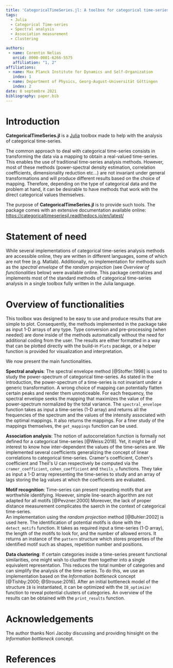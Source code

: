 ```yaml
---
title: 'CategoricalTimeSeries.jl: A toolbox for categorical time-series analysis'
tags:
  - Julia
  - Categorical Time-series
  - Spectral analysis
  - Association measurement
  - Clustering

authors:
 - name: Corentin Nelias
   orcid: 0000-0001-6266-5575 
   affiliation: "1, 2"
affiliations:
 - name: Max Planck Institute for Dynamics and Self-Organization
   index: 1
 - name: Department of Physics, Georg-August-Universität Göttingen
   index: 2
date: 8 septembre 2021
bibliography: paper.bib
---
```


# Introduction

**CategoricalTimeSeries.jl** is a [Julia](https://github.com/JuliaLang/julia) toolbox made to help with the analysis of categorical time-series. 

The common approach to deal with categorical time-series consists in transforming the data via a mapping to obtain a real-valued time-series.
This enables the use of traditional time-series analysis methods. However, most of these methods (power-spectral density estimation, correlation coefficients, dimensionality reduction etc...)
are not invariant under general transformations and will produce different results based on the choice of mapping. 
Therefore, depending on the type of categorical data and the problem at hand, it can be desirable to have methods that work with the direct categorical values themselves. 

The purpose of **CategoricalTimeSeries.jl** is to provide such tools. The package comes with an extensive documentation available online: https://categoricaltimeseriesjl.readthedocs.io/en/latest/

# Statement of need

While several implementations of categorical time-series analysis methods are accessible online, they are written in different languages, some of which are not free (e.g. Matlab). Additionally, no implementation for methods such as the *spectral envelope* of the *random projection* (see *Overview of functionalities* below) were available online. This package centralizes and implements most of the standard methods of categorical time-series analysis in a single toolbox fully written in the Julia language. 


# Overview of functionalities

This toolbox was designed to be easy to use and produce results that are simple to plot. 
Consequently, the methods implemented in the package take as input 1-D arrays of any type. 
Type conversion and pre-processing (when needed) are done inside of the methods automatically without the need for additional coding from the user.
The results are either formatted in a way that can be plotted directly with the build-in ```Plots``` pacakge, or a helper function is provided for visualization and interpretation.

We now present the main functionalities.

**Spectral analysis**:
The spectral envelope method [@Stoffer:1998] is used to study the power-spectrum of categorical time-series. 
As stated in the introduction, the power-spectrum of a time-series is not invariant under a generic transformation. 
A wrong choice of mapping can potentially flatten certain peaks and render them unnoticeable.
For each frequency, the spectral envelope seeks the mapping that maximizes the value of the power-spectrum normalized by the total variance.
The ```spectral_envelope``` function takes as input a time-series (1-D array) and returns all the frequencies of the spectrum and the values of the intensity associated with the optimal mappings. It also returns the mappings.
For a finer study of the mappings themselves, the ```get_mappings``` function can be used.

**Association analysis**:
The notion of autocorrelation function is formally not defined for a categorical time-series [@Weiss:2018].
Yet, it might be of interest to know how inter-dependent the values of the time-series are. 
We implemented several coefficients generalizing the concept of linear correlations to categorical time-series.
Cramer's coefficient, Cohen's coefficient and Theil's U can respectively be computed via the ```cramer_coefficient```, ```cohen_coefficient``` and ```theils_u``` functions.
They take as input a 1-D array representing the time-series to study and an array of lags storing the lag values at which the coefficients are evaluated. 

**Motif recognition**:
Time-series can present repeating motifs that are worthwhile identifying. However, simple line-search algorithm are not adapted for all motifs [@Pevzner:2000]
Moreover, the lack of proper distance measurement complicates the saerch in the context of categorical time-series.  
An implementation using the *random projection* method [@Buhler:2002] is used here.
The identification of potential motifs is done with the ```detect_motifs``` function.
It takes as required input a time-series (1-D array), the length of the motifs to look for, and the number of allowed errors. 
It returns an instance of the ```pattern``` structure which stores properties of the identified motif such as shapes, repetition number and positions.


**Data clustering**:
If certain categories inside a time-series present functional similarities, one might wish to clusther them together into a single equivalent representation.
This reduces the total number of categories and can simplify the analysis of the time-series. To do this, we use an implementation based on the *Information bottleneck* concept [@Tishby:2000; @Strouse:2016].
After an initial bottleneck model of the structure ```IB``` is instantiated, it can be optimized with the ```IB_optimize!``` function to reveal potential clusters of categories. An overview of the results can be obtained with the ```print_results``` function. 

# Acknowledgements

The author thanks Nori Jacoby discussing and providing hinsight on the *Information bottleneck* concept.

# References
